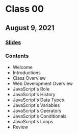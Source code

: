 # Class 00

## August 9, 2021

### [Slides](https://bit.ly/jsd-class-00)

### Contents

- Welcome
- Introductions
- Class Overview
- Web Development Overview
- JavaScript's Role
- JavaScript's History
- JavaScript's Data Types
- JavaScript's Variables
- JavaScript's Operators
- JavaScript's Conditionals
- JavaScript's Loops
- Review

